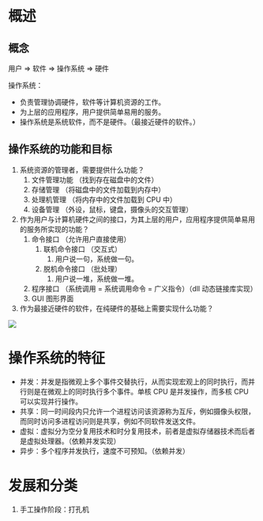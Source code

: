 # 概述

## 概念

用户 => 软件 => 操作系统 => 硬件

操作系统：
* 负责管理协调硬件，软件等计算机资源的工作。
* 为上层的应用程序，用户提供简单易用的服务。
* 操作系统是系统软件，而不是硬件。（最接近硬件的软件。）

## 操作系统的功能和目标
1. 系统资源的管理者，需要提供什么功能？
   1. 文件管理功能 （找到存在磁盘中的文件）
   2. 存储管理 （将磁盘中的文件加载到内存中）
   3. 处理机管理 （将内存中的文件加载到 CPU 中）
   4. 设备管理 （外设，鼠标，键盘，摄像头的交互管理）
2. 作为用户与计算机硬件之间的接口，为其上层的用户，应用程序提供简单易用的服务所实现的功能？
   1. 命令接口 （允许用户直接使用）
      1. 联机命令接口 （交互式）
         1. 用户说一句，系统做一句。
      2. 脱机命令接口 （批处理）
         1. 用户说一堆，系统做一堆。
   2. 程序接口 （系统调用 = 系统调用命令 = 广义指令）（dll 动态链接库实现）
   3. GUI 图形界面
3. 作为最接近硬件的软件，在纯硬件的基础上需要实现什么功能？

<img src="https://gitee.com/weijiew/pic/raw/master/img/20200517180726.png"/>


# 操作系统的特征

* 并发：并发是指微观上多个事件交替执行，从而实现宏观上的同时执行，而并行则是在微观上的同时执行多个事件。单核 CPU 是并发操作，而多核 CPU 可以实现并行操作。
* 共享：同一时间段内只允许一个进程访问该资源称为互斥，例如摄像头权限，而同时访问多进程访问则是共享，例如不同软件发送文件。
* 虚拟：虚拟分为空分复用技术和时分复用技术，前者是虚拟存储器技术而后者是虚拟处理器。（依赖并发实现）
* 异步：多个程序并发执行，速度不可预知。（依赖并发）

# 发展和分类
1. 手工操作阶段：打孔机
